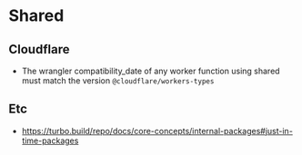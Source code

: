 # Shared

## Cloudflare

- The wrangler compatibility_date of any worker function using shared must match the version `@cloudflare/workers-types`

## Etc

- https://turbo.build/repo/docs/core-concepts/internal-packages#just-in-time-packages
